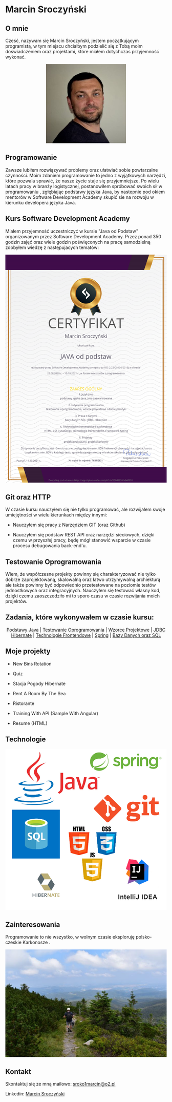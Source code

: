 # Marcin Sroczyński

## O mnie
Cześć, nazywam się Marcin Sroczyński, jestem początkującym programistą, w tym miejscu chciałbym podzielić się z Tobą moim doświadczeniem oraz projektami, które miałem dotychczas przyjemność wykonać. 
<center>

![marcin3](marcin3.jpg) 

  </center>

## Programowanie
 Zawsze lubiłem rozwiązywać problemy oraz ułatwiać sobie powtarzalne czynności. Moim zdaniem programowanie to jedno z wyjątkowych narzędzi, które pozwala sprawić, że nasze życie staje się przyjemniejsze. Po wielu latach pracy w branży logistycznej, postanowiłem spróbować swoich sił w programowaniu , zgłębiając podstawy języka Java, by nastepnie pod okiem mentorów w Software Development Academy skupić sie na rozwoju w kierunku developera języka Java.
 
## Kurs Software Development Academy
Miałem przyjemność uczestniczyć w kursie "Java od Podstaw" organizowanym przez Software Development Academy. Przez ponad 350 godzin zajęć oraz wiele godzin poświęconych na pracę samodzielną zdobyłem wiedzę z następujacych tematów:

<center>

![java_certyfikat](java_certyfikat.png) 

</center>


## Git oraz HTTP
W czasie kursu nauczyłem się nie tylko programować, ale rozwijałem swoje umiejętności w wielu kierunkach między innymi:

* Nauczyłem się pracy z Narzędziem GIT (oraz Github)

* Nauczyłem się podstaw REST API oraz narzędzi sieciowych, dzięki czemu w przyszłej pracy, będę mógł stanowić wsparcie w czasie procesu debugowania back-end'u.

## Testowanie Oprogramowania
Wiem, że współczesne projekty powinny się charakteryzować nie tylko dobrze zaprojektowaną, skalowalną oraz łatwo utrzymywalną archiekturą ale także powinny być 
odpowiednio przetestowane na poziomie testów jednostkowych oraz integracyjnych. Nauczyłem się testować własny kod, dzięki czemu zaoszczedziło mi to sporo czasu 
w czasie rozwijania moich projektów.

## Zadania, które wykonywałem w czasie kursu:
<center>

[Podstawy Java](https://www.java.com/pl/about/) | [Testowanie Oprogramowania](https://testerzy.pl/baza-wiedzy/testowanie-oprogramowania) | [Wzorce Projektowe](https://refactoring.guru/pl/design-patterns) |
[JDBC Hibernate](https://hibernate.org/) | [Technologie Frontendowe](https://it-solve.pl/front-end-development-technologie-i-koncepcje/) | [Spring](https://spring.io/) |
[Bazy Danych oraz SQL](https://vavatech.pl/technologie/bazy-danych/mysql)

</center>
  
## Moje projekty

* New Bins Rotation
  
* Quiz

* Stacja Pogody Hibernate

* Rent A Room By The Sea

* Ristorante

* Training With API (Sample With Angular)
  
* Resume (HTML)


## Technologie

<center>

![technical_skills](technical_skills.png)

</center>

  ## Zainteresowania
  
Programowanie to nie wszystko, w wolnym czasie eksploruję polsko-czeskie Karkonosze .

<center>

![mountains](mountains.JPG)

</center>
  
## Kontakt

Skontaktuj się ze mną mailowo: sroko1marcin@o2.pl

Linkedin: [Marcin Sroczyński](https://www.linkedin.com/in/marcin-sroczy%C5%84ski-194252215/)

  
